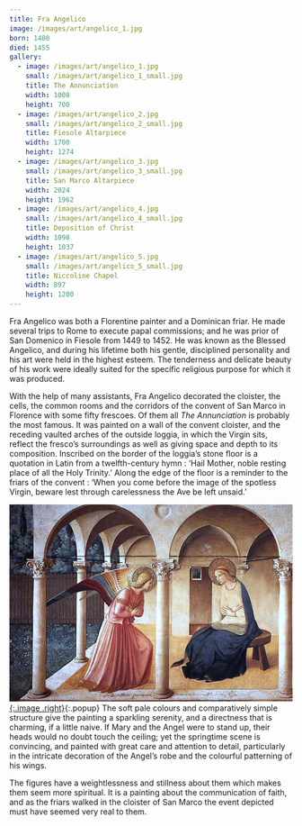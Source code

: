 ```yaml
---
title: Fra Angelico
image: /images/art/angelico_1.jpg
born: 1400
died: 1455
gallery:
  - image: /images/art/angelico_1.jpg
    small: /images/art/angelico_1_small.jpg
    title: The Annunciation
    width: 1008
    height: 700
  - image: /images/art/angelico_2.jpg
    small: /images/art/angelico_2_small.jpg
    title: Fiesole Altarpiece
    width: 1700
    height: 1274
  - image: /images/art/angelico_3.jpg
    small: /images/art/angelico_3_small.jpg
    title: San Marco Altarpiece
    width: 2024
    height: 1962
  - image: /images/art/angelico_4.jpg
    small: /images/art/angelico_4_small.jpg
    title: Deposition of Christ
    width: 1098
    height: 1037
  - image: /images/art/angelico_5.jpg
    small: /images/art/angelico_5_small.jpg
    title: Niccoline Chapel
    width: 897
    height: 1200
---
```


Fra Angelico was both a Florentine painter and a Dominican friar. He made
several trips to Rome to execute papal commissions; and he was prior of San
Domenico in Fiesole from 1449 to 1452.  He was known as the Blessed Angelico,
and during his lifetime both his gentle, disciplined personality and his art
were held in the highest esteem. The tenderness and delicate beauty of his work
were ideally suited for the specific religious purpose for which it was
produced.

With the help of many assistants, Fra Angelico decorated the cloister, the
cells, the common rooms and the corridors of the convent of San Marco in
Florence with some fifty frescoes. Of them all _The Annunciation_ is probably
the most famous. It was painted on a wall of the convent cloister, and the
receding vaulted arches of the outside loggia, in which the Virgin sits,
reflect the fresco’s surroundings as well as giving space and depth to its
composition. Inscribed on the border of the loggia’s stone floor is a quotation
in Latin from a twelfth-century hymn : ‘Hail Mother, noble resting place of all
the Holy Trinity.’ Along the edge of the floor is a reminder to the friars of
the convent : ‘When you come before the image of the spotless Virgin, beware
lest through carelessness the Ave be left unsaid.’

[![The Annunciation](/images/art/angelico_1.jpg){:.image .right}](/images/art/angelico_1.jpg){:.popup}
The soft pale colours and comparatively simple structure give the painting a
sparkling serenity, and a directness that is charming, if a little naive. If
Mary and the Angel were to stand up, their heads would no doubt touch the
ceiling; yet the springtime scene is convincing, and painted with great care
and attention to detail, particularly in the intricate decoration of the
Angel’s robe and the colourful patterning of his wings.

The figures have a weightlessness and stillness about them which makes them
seem more spiritual. It is a painting about the communication of faith, and as
the friars walked in the cloister of San Marco the event depicted must have
seemed very real to them.
